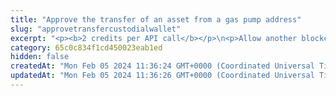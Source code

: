 ```yaml
---
title: "Approve the transfer of an asset from a gas pump address"
slug: "approvetransfercustodialwallet"
excerpt: "<p><b>2 credits per API call</b></p>\n<p>Allow another blockchain address (the <code>spender</code> parameter in the request body) to transfer the asset from a gas pump address on behalf of the master address.</p>\n<p>Use this API when the customer using the gas pump address sells assets on a marketplace or auction. After the customer creates a listing of the asset, they have to allow the marketplace/auction smart contract to transfer the asset to the buyer after the asset has been bought.</p>\n<p>The asset can be one of the following types:</p>\n<ul>\n<li>Fungible token (ERC-20 or equivalent)</li>\n<li>NFT (ERC-721 or equivalent)</li>\n<li>Multi Token (ERC-1155 or equivalent)</li>\n</ul>\n<p>This API is supported for the following blockchains:</p>\n<ul>\n<li>BNB Smart Chain</li>\n<li>Celo</li>\n<li>Ethereum</li>\n<li>Harmony</li>\n<li>Klaytn</li>\n<li>Polygon</li>\n<li>XinFin</li>\n</ul>\n<p><b>Signing a transaction</b><br/>\nWhen approving the transfer of an asset, you are charged a fee for the transaction, and you must sign the transaction with the private key of the blockchain address from which the fee will be deducted.</p>\n<p>Providing the private key in the API is not a secure way of signing transactions, because the private key can be stolen or exposed. Your private keys should never leave your security perimeter. You should use the private keys only for testing a solution you are building on the <b>testnet</b> of a blockchain.</p>\n<p>For signing transactions on the <b>mainnet</b>, we strongly recommend that you use the Tatum <a href=\"https://github.com/tatumio/tatum-kms\" target=\"_blank\">Key Management System (KMS)</a> and provide the signature ID instead of the private key in the API. Alternatively, you can use the <a href=\"https://github.com/tatumio/tatum-js/tree/v2\" target=\"_blank\">Tatum JavaScript client</a>.</p>"
category: 65c0c834f1cd450023eab1ed
hidden: false
createdAt: "Mon Feb 05 2024 11:36:24 GMT+0000 (Coordinated Universal Time)"
updatedAt: "Mon Feb 05 2024 11:36:26 GMT+0000 (Coordinated Universal Time)"
---
```

